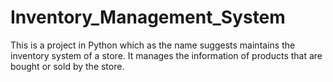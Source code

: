 # Inventory_Management_System
This is a project in Python which as the name suggests maintains the inventory system of a store. It manages the information of products that are bought or sold by the store.
